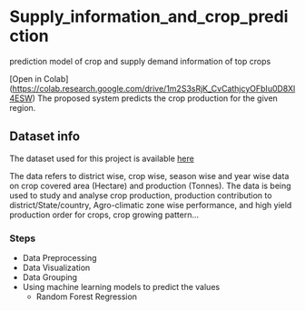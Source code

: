 # Supply_information_and_crop_prediction
prediction model of crop and supply demand information of top crops 

[Open in Colab] (https://colab.research.google.com/drive/1m2S3sRjK_CvCathjcyOFbIu0D8Xl4ESW)
The proposed system predicts the crop production for the given region.
## Dataset info
The dataset used for this project is available [here](https://data.gov.in/resource/district-wise-season-wise-crop-production-statistics-1997)


The data refers to district wise, crop wise, season wise and year wise data on crop covered area (Hectare) and production (Tonnes). The data is being used to study and analyse crop production, production contribution to district/State/country, Agro-climatic zone wise performance, and high yield production order for crops, crop growing pattern...


### Steps
* Data Preprocessing
* Data Visualization
* Data Grouping
* Using machine learning models to predict the values
  - Random Forest Regression


